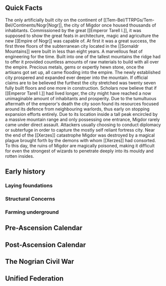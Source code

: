
```table-of-contents
```

## Quick Facts

The only artificially built city on the continent of [[Tem-Bel/TTRPGs/Tem-Bel/Continents/Nogr|Nogr]], the city of Migdor once housed thousands of inhabitants. Commissioned by the great [[Emperor Tarell I.]], it was supposed to show the great feats in architecture, magic and agriculture the new [[Empire of Nogr]] was capable of. At first it was a great success, the first three floors of the subterranean city located in the [[Sornaldr Mountains]] were built in less than eight years. A marvellous feat of engineering for the time. Built into one of the tallest mountains the ridge had to offer it provided countless amounts of raw materials to build with all over the empire. Precious metals, gems or expertly hewn stone, once the artisans got set up, all came flooding into the empire. The newly established city prospered and expanded ever deeper into the mountain. If official claims are to be believed the furthest the city stretched was twenty seven fully built floors and one more in construction. Scholars now believe that if [[Emperor Tarell I.]] had lived longer, the city might have reached a now unimaginable amount of inhabitants and prosperity. Due to the tumultuous aftermath of the emperor's death the city soon found its resources focused around its defence from neighbouring warlords, thus early on stopping expansion efforts entirely. Due to its location inside a tall peak encircled by a massive mountain range and only possessing one entrance, Migdor rarely came under direct assault. Attackers usually choosing to conduct diplomacy or subterfuge in order to capture the mostly self reliant fortress city. Near the end of the [[Xerzes]] catastrophe Migdor was destroyed by a magical plague brought forth by the demons with whom [[Xerzes]] had consorted. To this day, the ruins of Migdor are magically poisoned, making it difficult for even the strongest of wizards to penetrate deeply into its mouldy and rotten insides. 


## Early history


### Laying foundations


### Structural Concerns


### Farming underground



## Pre-Ascension Calendar


## Post-Ascension Calendar


## The Nogrian Civil War


## Unified Federation